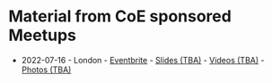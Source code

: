 # Material from CoE sponsored Meetups

- 2022-07-16 - London - [Eventbrite](https://www.eventbrite.com/e/numerai-community-meetuphackathon-tickets-353999751787) - [Slides (TBA)]() - [Videos (TBA)]() - [Photos (TBA)]()
